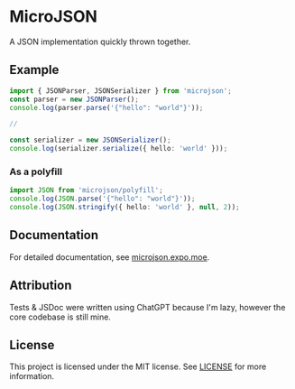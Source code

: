 # MicroJSON
A JSON implementation quickly thrown together.

## Example
```ts
import { JSONParser, JSONSerializer } from 'microjson';
const parser = new JSONParser();
console.log(parser.parse('{"hello": "world"}'));

// 

const serializer = new JSONSerializer();
console.log(serializer.serialize({ hello: 'world' }));
```

### As a polyfill
```ts
import JSON from 'microjson/polyfill';
console.log(JSON.parse('{"hello": "world"}'));
console.log(JSON.stringify({ hello: 'world' }, null, 2));
```

## Documentation
For detailed documentation, see [microjson.expo.moe](https://microjson.expo.moe/modules.html).

## Attribution
Tests & JSDoc were written using ChatGPT because I'm lazy, however the core codebase is still mine.

## License
This project is licensed under the MIT license. See [LICENSE](https://microjson.expo.moe/LICENSE.txt) for more information.
